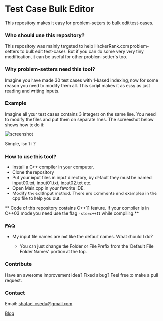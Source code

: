 # Test Case Bulk Editor

This repository makes it easy for problem-setters to bulk edit test-cases.


### Who should use this repository?

This repository was mainly targeted to help HackerRank.com problem-setters to bulk edit test-cases. But if you can do some very very tiny modification, it can be useful for other problem-setter's too.

### Why problem-setters need this tool?

Imagine you have made 30 test cases with 1-based indexing, now for some reason you need to modify them all. This script makes it as easy as just reading and writing inputs.


### Example

Imagine all your test cases contains 3 integers on the same line. You need to modify the files and put them on separate lines. The screenshot below shows how to do it:

![screenshot](https://s3.amazonaws.com/hr-assets/0/1489151147-a4b3595d88-test.png)

Simple, isn't it?

### How to use this tool?

* Install a C++ compiler in your computer.
* Clone the repository
* Put your input files in input directory, by default they must be named input00.txt, input01.txt, input02.txt etc.
* Open Main.cpp in your favorite IDE.
* Modify the editInput method. There are comments and examples in the cpp file to help you out.

** Code of this repository contains C++11 feature. If your compiler is in C++03 mode you need use the flag `-std=c++11` while compiling.**


### FAQ

* My input file names are not like the default names. What should I do?

  * You can just change the Folder or File Prefix from the 'Default File Folder Names' portion at the top.

### Contribute

Have an awesome improvement idea? Fixed a bug? Feel free to make a pull request.

### Contact

Email: shafaet.csedu@gmail.com

[Blog](shafaetsplanet.com/blog)
